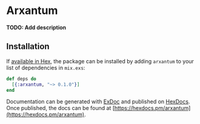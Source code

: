 # Arxantum

**TODO: Add description**

## Installation

If [available in Hex](https://hex.pm/docs/publish), the package can be installed
by adding `arxantum` to your list of dependencies in `mix.exs`:

```elixir
def deps do
  [{:arxantum, "~> 0.1.0"}]
end
```

Documentation can be generated with [ExDoc](https://github.com/elixir-lang/ex_doc)
and published on [HexDocs](https://hexdocs.pm). Once published, the docs can
be found at [https://hexdocs.pm/arxantum](https://hexdocs.pm/arxantum).

